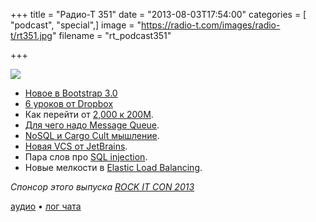 +++
title = "Радио-Т 351"
date = "2013-08-03T17:54:00"
categories = [ "podcast", "special",]
image = "https://radio-t.com/images/radio-t/rt351.jpg"
filename = "rt_podcast351"

+++

![](https://radio-t.com/images/radio-t/rt351.jpg)

* [Новое в Bootstrap 3.0](http://antjanus.com/blog/web-design-tips/web-design-elements/best-new-features-in-bootstrap-3-0/)
* [6 уроков от Dropbox](http://highscalability.com/blog/2011/3/14/6-lessons-from-dropbox-one-million-files-saved-every-15-minu.html)
* Как перейти от [2,000 к 200M](http://mashable.com/2013/07/30/dropbox-scaling/).
* [Для чего надо Message Queue](http://blog.iron.io/2012/12/top-10-uses-for-message-queue.html?spref=tw).
* [NoSQL и Cargo Cult мышление](http://programming.oreilly.com/2013/07/nosql-choices-to-misfit-or-cargo-cult.html).
* [Новая VCS от JetBrains](http://www.youtube.com/watch?v=PR8BhFv9KAU&feature=youtu.be).
* Пара слов про [SQL injection](http://www.troyhunt.com/2013/07/everything-you-wanted-to-know-about-sql.html).
* Новые мелкости в [Elastic Load Balancing](http://aws.typepad.com/aws/2013/07/elastic-load-balancing-adds-support-for-proxy-protocol.html).

_Спонсор этого выпуска [ROCK IT CON 2013](http://www.rockitcon.com)_

[аудио](https://cdn.radio-t.com/rt_podcast351.mp3) • [лог чата](http://chat.radio-t.com/logs/radio-t-351.html)
<audio src="https://cdn.radio-t.com/rt_podcast351.mp3" preload="none"></audio>